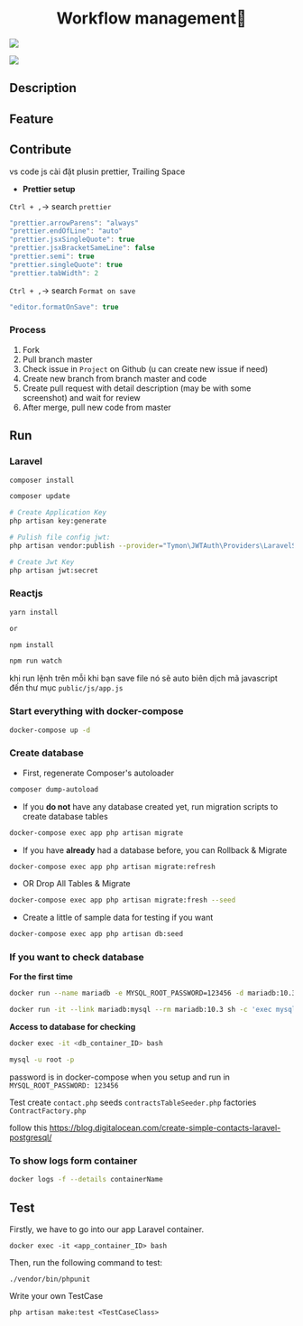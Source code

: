 <h1 align="center">Workflow management👋</h1>
<p>
  <img src="https://img.shields.io/badge/version-1.0.0-blue.svg?cacheSeconds=2592000" />
</p>

![](/image/logo.png)

## Description

## Feature

## Contribute

vs code js cài đặt plusin prettier, Trailing Space

- **Prettier setup**

`Ctrl + ,`-> search `prettier`

```js
"prettier.arrowParens": "always"
"prettier.endOfLine": "auto"
"prettier.jsxSingleQuote": true
"prettier.jsxBracketSameLine": false
"prettier.semi": true
"prettier.singleQuote": true
"prettier.tabWidth": 2
```

`Ctrl + ,`-> search `Format on save`

```js
"editor.formatOnSave": true
```

### Process

1. Fork
2. Pull branch master
3. Check issue in `Project` on Github (u can create new issue if need)
4. Create new branch from branch master and code
5. Create pull request with detail description (may be with some screenshot) and wait for review
6. After merge, pull new code from master

## Run

### Laravel

```sh
composer install

composer update

# Create Application Key
php artisan key:generate

# Pulish file config jwt:
php artisan vendor:publish --provider="Tymon\JWTAuth\Providers\LaravelServiceProvider"

# Create Jwt Key
php artisan jwt:secret
```

### Reactjs

```sh
yarn install

or

npm install
```

```sh
npm run watch

```

khi run lệnh trên mỗi khi bạn save file nó sẽ auto biên dịch mã javascript đến thư mục `public/js/app.js`

### Start everything with docker-compose

```sh
docker-compose up -d
```

### Create database

- First, regenerate Composer's autoloader

```sh
composer dump-autoload
```

- If you **do not** have any database created yet, run migration scripts to create database tables

```bash
docker-compose exec app php artisan migrate
```

- If you have **already** had a database before, you can Rollback & Migrate

```bash
docker-compose exec app php artisan migrate:refresh
```

- OR Drop All Tables & Migrate

```bash
docker-compose exec app php artisan migrate:fresh --seed
```

- Create a little of sample data for testing if you want

```bash
docker-compose exec app php artisan db:seed
```

### If you want to check database

**For the first time**

```sh
docker run --name mariadb -e MYSQL_ROOT_PASSWORD=123456 -d mariadb:10.3
```

```sh
docker run -it --link mariadb:mysql --rm mariadb:10.3 sh -c 'exec mysql -h"$MYSQL_PORT_3306_TCP_ADDR" -P"$MYSQL_PORT_3306_TCP_PORT" -uroot -p"$MYSQL_ENV_MYSQL_ROOT_PASSWORD"'
```

**Access to database for checking**

```sh
docker exec -it <db_container_ID> bash

mysql -u root -p
```

password is in docker-compose when you setup and run
in `MYSQL_ROOT_PASSWORD: 123456`

Test
create `contact.php` seeds `contractsTableSeeder.php` factories `ContractFactory.php`

follow this
<https://blog.digitalocean.com/create-simple-contacts-laravel-postgresql/>

### To show logs form container

```sh
docker logs -f --details containerName
```

## Test

Firstly, we have to go into our app Laravel container.
```
docker exec -it <app_container_ID> bash
```
Then, run the following command to test:
```
./vendor/bin/phpunit
```
Write your own TestCase
```
php artisan make:test <TestCaseClass>
```